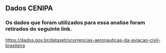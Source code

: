 ## Dados CENIPA

### Os dados que foram utilizados para essa analise foram retirados do seguinte link.



https://dados.gov.br/dataset/ocorrencias-aeronauticas-da-aviacao-civil-brasileira 

